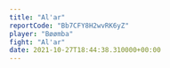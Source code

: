 ```yaml
---
title: "Al'ar"
reportCode: "Bb7CFY8H2wvRK6yZ"
player: "Bøømba"
fight: "Al'ar"
date: 2021-10-27T18:44:38.310000+00:00
---
```

